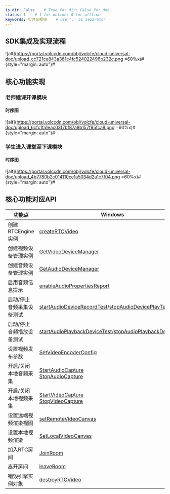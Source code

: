 ```yaml
---
is_dir: False    # True for dir; False for doc
status: 1    # 1 for online; 0 for offline
keywords: 实时音视频    # use ',' as separator
---
```


## SDK集成及实现流程

![alt](https://portal.volccdn.com/obj/volcfe/cloud-universal-doc/upload_cc721ce843a361c4fc524022496b232c.png =60%x)#{style="margin: auto"}#

## 核心功能实现

### 老师建课开课模块

#### 时序图

![alt](https://portal.volccdn.com/obj/volcfe/cloud-universal-doc/upload_6cfc1fa1eac03f7bf87a8b157f95fca8.png =60%x)#{style="margin: auto"}#


### 学生进入课堂至下课模块

#### 时序图

![alt](https://portal.volccdn.com/obj/volcfe/cloud-universal-doc/upload_4b7780b2c014110ce1a5034d2a1c7f04.png =60%x)#{style="margin: auto"}#



## 核心功能对应API

|**功能点** |Windows |Android|iOS |
|--|--|--|--|
|创建 RTCEngine 实例 |[createRTCVideo](70095#creatertcvideo) |[createRTCVideo](70080#creatertcvideo) |[createRTCVideo:delegate:parameters:](70086.md#creatertcvideo-delegate-parameters)
|创建视频设备管理实例 |[GetVideoDeviceManager](70095.md#IRTCVideo-getvideodevicemanager) |/ |/ |
|创建音频设备管理实例 |[GetAudioDeviceManager](70095.md#getaudiodevicemanager) |/ |/ |
|启用音频信息提示 |[enableAudioPropertiesReport](70095#enableaudiopropertiesreport) |[enableAudioPropertiesReport](70080#enableaudiopropertiesreport) |[enableAudioPropertiesReport:](70086.md#ByteRTCVideo-enableaudiopropertiesreport)|
|启动/停止音频采集设备测试 |[startAudioDeviceRecordTest](70095.md#startaudiodevicerecordtest)/[stopAudioDevicePlayTest](70095.md#stopaudiodeviceplaytest) |[startAudioDeviceRecordTest](70095.md#startaudiodevicerecordtest)/[stopAudioDevicePlayTest](70095.md#stopaudiodeviceplaytest) |/|
|启动/停止音频播放设备测试 |[startAudioPlaybackDeviceTest](70095#startaudioplaybackdevicetest)/[stopAudioPlaybackDeviceTest](70095#stopaudioplaybackdevicetest) |[startAudioPlaybackDeviceTest](70080.md#startaudioplaybackdevicetest)[stopAudioPlaybackDeviceTest](70080.md#stopaudioplaybackdevicetest) |/|
|设置视频发布参数 |[SetVideoEncoderConfig](70095#setvideoencoderconfig) |[setVideoEncoderConfig](70080#setvideoencoderconfig) |[setVideoEncoderConfig](70086.md#setvideoencoderconfig) |
|开启/关闭本地音频采集 |[StartAudioCapture](70095#startaudiocapture)<br>[StopAudioCapture](70095#stopaudiocapture) |[startAudioCapture](70080#startaudiocapture)<br>[stopAudioCapture](70080#stopaudiocapture) |[startAudioCapture](70086.md#startaudiocapture)<br>[stopAudioCapture](70086.md#stopaudiocapture) |
|开启/关闭本地视频采集 |[StartVideoCapture](70095#startvideocapture)<br>[StopVideoCapture](70095#stopvideocapture) |[startVideoCapture](70080#startvideocapture)<br>[stopVideoCapture](70080#stopvideocapture) |[startVideoCapture](70086.md#startvideocapture)<br>[stopVideoCapture](70086.md#stopvideocapture) |
|设置远端视频渲染视图 |[setRemoteVideoCanvas](70095#setremotevideocanvas) |[setRemoteVideoCanvas](70080#setremotevideocanvas) |[setRemoteVideoCanvas:withCanvas:](70086.md#setremotevideocanvas-withcanvas) |
|设置本地视频渲染 |[SetLocalVideoCanvas](70095#setlocalvideocanvas) |[setLocalVideoCanvas](70080#setlocalvideocanvas) |[setRemoteVideoCanvas:withCanvas:](70086.md#setremotevideocanvas-withcanvas) |
|加入RTC房间 |[JoinRoom](70095#joinroom) |[joinRoom](70080#joinroom) |[joinRoom:userInfo:roomConfig:](70086.md#joinroom-userinfo-roomconfig) |
|离开房间 |[leaveRoom](70095#leaveroom) |[leaveRoom](70080#leaveroom) |[leaveRoom](70086.md#leaveroom) |
|销毁引擎实例对象 |[destroyRTCVideo](70095#destroyrtcvideo) |[destroyRTCVideo](70080#destroyrtcvideo) |[destroyRTCVideo](70086.md#destroyrtcvideo) |
